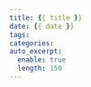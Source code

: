 ```yaml
---
title: {{ title }}
date: {{ date }}
tags:
categories:
auto_excerpt:
  enable: true
  length: 150
---
```

